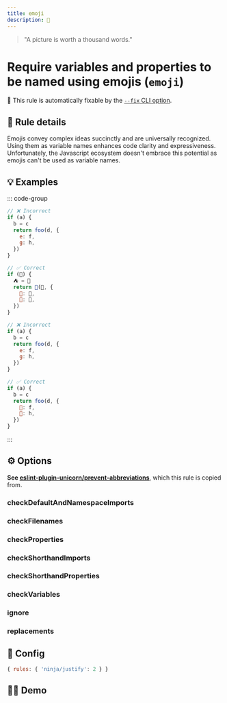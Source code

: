 ```yaml
---
title: emoji
description: 💩
---
```


<script setup lang="ts">
import CodeEditor from '../../.vitepress/theme/components/code-editor.vue';
import {ruleName, presetConfigs, initialText} from '../../src/sample-code/emoji.js';
</script>

> "A picture is worth a thousand words."

# Require variables and properties to be named using emojis (`emoji`)

🔧 This rule is automatically fixable by the
[`--fix` CLI option](https://eslint.org/docs/latest/user-guide/command-line-interface#--fix).

<!-- end auto-generated rule header -->

## 📖 Rule details

Emojis convey complex ideas succinctly and are universally recognized. Using
them as variable names enhances code clarity and expressiveness. Unfortunately,
the Javascript ecosystem doesn't embrace this potential as emojis can't be used
as variable names.

## 💡 Examples

::: code-group

```js [Check all]
// ❌ Incorrect
if (a) {
  b = c
  return foo(d, {
    e: f,
    g: h,
  })
}

// ✅ Correct
if (🍪) {
  ⛺️ = 🧲
  return 🐷️(🤹, {
    🦄: 🍭,
    🌺: 🙈,
  })
}
```

```js [Check properties only]
// ❌ Incorrect
if (a) {
  b = c
  return foo(d, {
    e: f,
    g: h,
  })
}

// ✅ Correct
if (a) {
  b = c
  return foo(d, {
    🦄: f,
    🌺: h,
  })
}
```

:::

## ⚙️ Options

**See
[eslint-plugin-unicorn/prevent-abbreviations](https://github.com/sindresorhus/eslint-plugin-unicorn/blob/main/docs/rules/prevent-abbreviations.md)**,
which this rule is copied from.

### checkDefaultAndNamespaceImports

### checkFilenames

### checkProperties

### checkShorthandImports

### checkShorthandProperties

### checkVariables

### ignore

### replacements

## 🔧 Config

```js
{ rules: { 'ninja/justify': 2 } }
```

## 🧑‍💻 Demo

<CodeEditor :rule="ruleName" :text="initialText" :presetConfigs="presetConfigs" />
